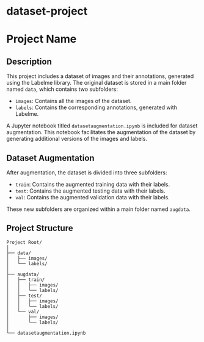 # dataset-project
# Project Name

## Description

This project includes a dataset of images and their annotations, generated using the Labelme library. The original dataset is stored in a main folder named `data`, which contains two subfolders:
- `images`: Contains all the images of the dataset.
- `labels`: Contains the corresponding annotations, generated with Labelme.

A Jupyter notebook titled `datasetaugmentation.ipynb` is included for dataset augmentation. This notebook facilitates the augmentation of the dataset by generating additional versions of the images and labels.

## Dataset Augmentation

After augmentation, the dataset is divided into three subfolders:
- `train`: Contains the augmented training data with their labels.
- `test`: Contains the augmented testing data with their labels.
- `val`: Contains the augmented validation data with their labels.

These new subfolders are organized within a main folder named `augdata`.

## Project Structure

```plaintext
Project Root/
│
├── data/
│   ├── images/
│   └── labels/
│
├── augdata/
│   ├── train/
│   │   ├── images/
│   │   └── labels/
│   ├── test/
│   │   ├── images/
│   │   └── labels/
│   └── val/
│       ├── images/
│       └── labels/
│
└── datasetaugmentation.ipynb


